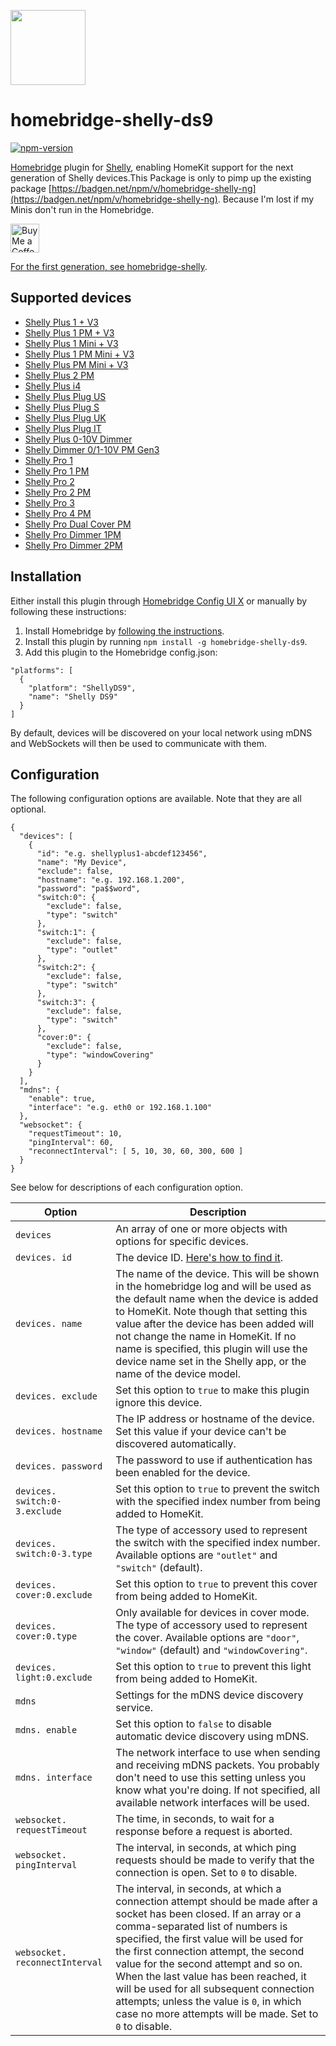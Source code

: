 <a href="https://github.com/cubi1337/homebridge-shelly-ng"><img src="homebridge-shelly-ng.png" height="120"></a>

# homebridge-shelly-ds9

[![npm-version](https://badgen.net/npm/v/homebridge-shelly-ds9)](https://www.npmjs.com/package/homebridge-shelly-ds9)

[Homebridge](https://homebridge.io) plugin for [Shelly](https://shelly.cloud),
enabling HomeKit support for the next generation of Shelly devices.This Package is only to pimp up the existing package [https://badgen.net/npm/v/homebridge-shelly-ng](https://badgen.net/npm/v/homebridge-shelly-ng). Because I'm lost if my Minis don't run in the Homebridge.

<a href='https://ko-fi.com/cubi1337' target='_blank'><img height='35' style='border:0px;height:46px;' src='https://az743702.vo.msecnd.net/cdn/kofi3.png?v=0' border='0' alt='Buy Me a Coffee at ko-fi.com' />

For the first generation, see [homebridge-shelly](https://github.com/alexryd/homebridge-shelly).

## Supported devices

- [Shelly Plus 1 + V3](https://kb.shelly.cloud/knowledge-base/shelly-plus-1)
- [Shelly Plus 1 PM + V3](https://kb.shelly.cloud/knowledge-base/shelly-plus-1pm)
- [Shelly Plus 1 Mini + V3](https://kb.shelly.cloud/knowledge-base/shelly-plus-1-mini)
- [Shelly Plus 1 PM Mini + V3](https://kb.shelly.cloud/knowledge-base/shelly-plus-1pm-mini)
- [Shelly Plus PM Mini + V3](https://kb.shelly.cloud/knowledge-base/shelly-plus-pm-mini)
- [Shelly Plus 2 PM](https://kb.shelly.cloud/knowledge-base/shelly-plus-2pm)
- [Shelly Plus i4](https://kb.shelly.cloud/knowledge-base/shelly-plus-i4)
- [Shelly Plus Plug US](https://kb.shelly.cloud/knowledge-base/shelly-plus-plug-us)
- [Shelly Plus Plug S](https://kb.shelly.cloud/knowledge-base/shelly-plus-plug-s-1)
- [Shelly Plus Plug UK](https://kb.shelly.cloud/knowledge-base/shelly-plus-plug-uk)
- [Shelly Plus Plug IT](https://kb.shelly.cloud/knowledge-base/shelly-plus-plug-it)
- [Shelly Plus 0-10V Dimmer](https://kb.shelly.cloud/knowledge-base/shelly-plus-0-10v-dimmer)
- [Shelly Dimmer 0/1-10V PM Gen3](https://kb.shelly.cloud/knowledge-base/shelly-dimmer-0-1-10v-pm-gen3)
- [Shelly Pro 1](https://kb.shelly.cloud/knowledge-base/shelly-pro-1)
- [Shelly Pro 1 PM](https://kb.shelly.cloud/knowledge-base/shelly-pro-1pm)
- [Shelly Pro 2](https://kb.shelly.cloud/knowledge-base/shelly-pro-2)
- [Shelly Pro 2 PM](https://kb.shelly.cloud/knowledge-base/shelly-pro-2pm)
- [Shelly Pro 3](https://kb.shelly.cloud/knowledge-base/shelly-pro-3-v1)
- [Shelly Pro 4 PM](https://kb.shelly.cloud/knowledge-base/shelly-pro-4pm)
- [Shelly Pro Dual Cover PM](https://kb.shelly.cloud/knowledge-base/shelly-pro-dual-cover-pm)
- [Shelly Pro Dimmer 1PM](https://kb.shelly.cloud/knowledge-base/shelly-pro-dimmer-1pm)
- [Shelly Pro Dimmer 2PM](https://kb.shelly.cloud/knowledge-base/shelly-pro-dimmer-2pm)

## Installation

Either install this plugin through [Homebridge Config UI X](https://github.com/oznu/homebridge-config-ui-x)
or manually by following these instructions:

1. Install Homebridge by [following the instructions](https://github.com/homebridge/homebridge/wiki).
2. Install this plugin by running `npm install -g homebridge-shelly-ds9`.
3. Add this plugin to the Homebridge config.json:

```
"platforms": [
  {
    "platform": "ShellyDS9",
    "name": "Shelly DS9"
  }
]
```

By default, devices will be discovered on your local network using mDNS and
WebSockets will then be used to communicate with them.

## Configuration

The following configuration options are available. Note that they are all optional.

```
{
  "devices": [
    {
      "id": "e.g. shellyplus1-abcdef123456",
      "name": "My Device",
      "exclude": false,
      "hostname": "e.g. 192.168.1.200",
      "password": "pa$$word",
      "switch:0": {
        "exclude": false,
        "type": "switch"
      },
      "switch:1": {
        "exclude": false,
        "type": "outlet"
      },
      "switch:2": {
        "exclude": false,
        "type": "switch"
      },
      "switch:3": {
        "exclude": false,
        "type": "switch"
      },
      "cover:0": {
        "exclude": false,
        "type": "windowCovering"
      }
    }
  ],
  "mdns": {
    "enable": true,
    "interface": "e.g. eth0 or 192.168.1.100"
  },
  "websocket": {
    "requestTimeout": 10,
    "pingInterval": 60,
    "reconnectInterval": [ 5, 10, 30, 60, 300, 600 ]
  }
}
```

See below for descriptions of each configuration option.

| Option                         | Description                                                                                                                                                                                                                                                                                                                                                                                                                                                                        |
| ------------------------------ | ---------------------------------------------------------------------------------------------------------------------------------------------------------------------------------------------------------------------------------------------------------------------------------------------------------------------------------------------------------------------------------------------------------------------------------------------------------------------------------- |
| `devices`                      | An array of one or more objects with options for specific devices.                                                                                                                                                                                                                                                                                                                                                                                                                 |
| `devices. id`                  | The device ID. [Here's how to find it](https://github.com/alexryd/homebridge-shelly-ng/wiki/Finding-a-device-ID).                                                                                                                                                                                                                                                                                                                                                                  |
| `devices. name`                | The name of the device. This will be shown in the homebridge log and will be used as the default name when the device is added to HomeKit. Note though that setting this value after the device has been added will not change the name in HomeKit. If no name is specified, this plugin will use the device name set in the Shelly app, or the name of the device model.                                                                                                          |
| `devices. exclude`             | Set this option to `true` to make this plugin ignore this device.                                                                                                                                                                                                                                                                                                                                                                                                                  |
| `devices. hostname`            | The IP address or hostname of the device. Set this value if your device can't be discovered automatically.                                                                                                                                                                                                                                                                                                                                                                         |
| `devices. password`            | The password to use if authentication has been enabled for the device.                                                                                                                                                                                                                                                                                                                                                                                                             |
| `devices. switch:0-3.exclude`  | Set this option to `true` to prevent the switch with the specified index number from being added to HomeKit.                                                                                                                                                                                                                                                                                                                                                                       |
| `devices. switch:0-3.type`     | The type of accessory used to represent the switch with the specified index number. Available options are `"outlet"` and `"switch"` (default).                                                                                                                                                                                                                                                                                                                                     |
| `devices. cover:0.exclude`     | Set this option to `true` to prevent this cover from being added to HomeKit.                                                                                                                                                                                                                                                                                                                                                                                                       |
| `devices. cover:0.type`        | Only available for devices in cover mode. The type of accessory used to represent the cover. Available options are `"door"`, `"window"` (default) and `"windowCovering"`.                                                                                                                                                                                                                                                                                                          |
| `devices. light:0.exclude`     | Set this option to `true` to prevent this light from being added to HomeKit.                                                                                                                                                                                                                                                                                                                                                                                                       |
| `mdns`                         | Settings for the mDNS device discovery service.                                                                                                                                                                                                                                                                                                                                                                                                                                    |
| `mdns. enable`                 | Set this option to `false` to disable automatic device discovery using mDNS.                                                                                                                                                                                                                                                                                                                                                                                                       |
| `mdns. interface`              | The network interface to use when sending and receiving mDNS packets. You probably don't need to use this setting unless you know what you're doing. If not specified, all available network interfaces will be used.                                                                                                                                                                                                                                                              |
| `websocket. requestTimeout`    | The time, in seconds, to wait for a response before a request is aborted.                                                                                                                                                                                                                                                                                                                                                                                                          |
| `websocket. pingInterval`      | The interval, in seconds, at which ping requests should be made to verify that the connection is open. Set to `0` to disable.                                                                                                                                                                                                                                                                                                                                                      |
| `websocket. reconnectInterval` | The interval, in seconds, at which a connection attempt should be made after a socket has been closed. If an array or a comma-separated list of numbers is specified, the first value will be used for the first connection attempt, the second value for the second attempt and so on. When the last value has been reached, it will be used for all subsequent connection attempts; unless the value is `0`, in which case no more attempts will be made. Set to `0` to disable. |
